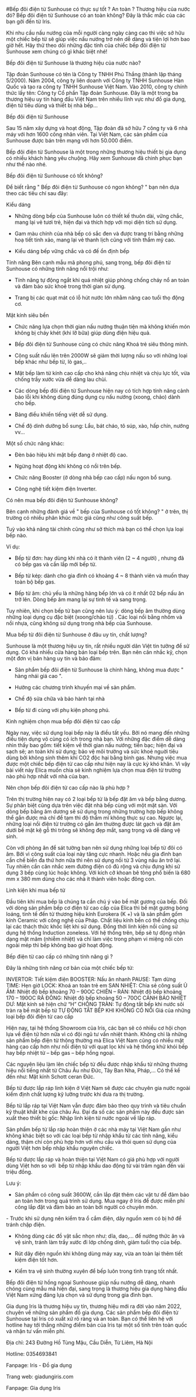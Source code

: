 #Bếp đôi điện từ Sunhouse có thực sự tốt ? An toàn ?
Thương hiệu của nước đó? Bếp đôi điện từ Sunhouse có an toàn không? Đây là thắc mắc của các bạn gởi đến từ Iris.

Khi nhu cầu nấu nướng của mỗi người càng ngày càng cao thì việc sở hữu một chiếc bếp từ sẽ giúp việc nấu nướng trở nên dễ dàng và tiện lợi hơn bao giờ hết. Hãy thử theo dõi những đặc tính của chiếc bếp đôi điện từ Sunhouse xem chúng có gì khác biệt nhé!

Bếp đôi điện từ Sunhouse là thương hiệu của nước nào?

Tập đoàn Sunhouse có tên là Công ty TNHH Phú Thắng (thành lập tháng 5/2000). Năm 2004, công ty liên doanh với Công ty TNHH Sunhouse Hàn Quốc và tạo ra công ty TNHH Sunhouse Việt Nam. Vào 2010, công ty chính thức lấy tên: Công ty Cổ phần Tập đoàn Sunhouse. Đây là một trong ba thương hiệu uy tín hàng đầu Việt Nam trên nhiều lĩnh vực như đồ gia dụng, điện tử tiêu dùng và thiết bị nhà bếp...

Bếp đôi điện từ Sunhouse

Sau 15 năm xây dựng và hoạt động, Tập đoàn đã sở hữu 7 công ty và 6 nhà máy với hơn 1600 công nhân viên. Tại Việt Nam, các sản phẩm của Sunhouse được bán trên mạng với hơn 50.000 điểm.

Bếp đôi điện từ Sunhouse là một trong những thương hiệu thiết bị gia dụng có nhiều khách hàng yêu chuộng. Hãy xem Sunhouse đã chinh phục bạn như thế nào nhé.

Bếp đôi điện từ Sunhouse có tốt không?

Để biết rằng " Bếp đôi điện từ Sunhouse có ngon không? " bạn nên dựa theo các tiêu chí sau đây:

Kiểu dáng

+ Những dòng bếp của Sunhouse luôn có thiết kế thuôn dài, vững chắc, mang lại vẻ tươi trẻ, hiện đại và thích hợp với mọi diện tích sử dụng.

+ Gam màu chính của nhà bếp có sắc đen và được trang trí bằng những hoạ tiết tinh xảo, mang lại vẻ thanh lịch cũng với tính thẩm mỹ cao.

+ Kiểu dáng bếp vững chắc và có đế ổn định bếp

Tính năng
Bên cạnh mẫu mã phong phú, sang trọng, bếp đôi điện từ Sunhouse có những tính năng nổi trội như:

+ Tính năng tự động ngắt khi quá nhiệt giúp phòng chống cháy nổ an toàn và đảm bảo sức khoẻ trong thời gian sử dụng.

+ Trang bị các quạt mát có lỗ hút nước lớn nhằm nâng cao tuổi thọ động cơ.

Mặt kính siêu bền

+ Chức năng lựa chọn thời gian nấu nướng thuận tiện mà không khiến món không bị cháy khét (khi lỡ bữa) giúp dùng điện hiệu quả.

+ Bếp đôi điện từ Sunhouse cũng có chức năng Khoá trẻ siêu thông minh.

+ Công suất nấu lên trên 2000W sẽ giảm thời lượng nấu so với những loại bếp khác như bếp từ, lò gas,..

+ Mặt bếp làm từ kính cao cấp cho khả năng chịu nhiệt và chịu lực tốt, vừa chống trầy xước vừa dễ dàng lau chùi.

+ Các dòng bếp đôi điện từ Sunhouse hiện nay có tích hợp tính năng cảnh báo lỗi khi không dùng đúng dụng cụ nấu nướng (xoong, chảo) dành cho bếp.

+ Bảng điều khiển tiếng việt dễ sử dụng.

+ Chế độ dinh dưỡng bổ sung: Lẩu, bát cháo, tô súp, xào, hấp chín, nướng vv...

Một số chức năng khác:

+ Đèn báo hiệu khi mặt bếp đang ở nhiệt độ cao.

+ Ngừng hoạt động khi không có nồi trên bếp.

+ Chức năng Booster (ở dòng nhà bếp cao cấp) nấu ngon bổ sung.

+ Công nghệ tiết kiệm điện Inverter.

Có nên mua bếp đôi điện từ Sunhouse không?

Bên cạnh những đánh giá về " bếp của Sunhouse có tốt không? " ở trên, thị trường có nhiều phân khúc mức giá cũng như công suất bếp.

Tuỳ vào khả năng tài chính cũng như sở thích mà bạn có thể chọn lựa loại bếp nào.

Ví dụ:

+ Bếp từ đơn: hay dùng khi nhà có ít thành viên (2 ~ 4 người) , nhưng đã có bếp gas và cần lắp mới bếp từ.

+ Bếp từ kép: dành cho gia đình có khoảng 4 ~ 8 thành viên và muốn thay toàn bộ bếp gas.

+ Bếp từ âm: chủ yếu là những hãng bếp lớn và có ít nhất 02 bếp nấu ăn trở lên. Dòng bếp âm mang lại sự tinh tế và sang trọng.

Tuy nhiên, khi chọn bếp từ bạn cũng nên lưu ý: dòng bếp âm thường dùng những loại dụng cụ đặc biệt (xoong/chảo từ) . Các loại nồi bằng nhôm và nồi nhựa, cũng không sử dụng trong nhà bếp của Sunhouse.

Mua bếp từ đôi điện từ Sunhouse ở đâu uy tín, chất lượng?

Sunhouse là một thương hiệu uy tín, rất nhiều người dân Việt tin tưởng để sử dụng. Có khá nhiều cửa hàng bán loại bếp trên. Bạn nên cân nhắc kỹ, chọn một đơn vị bán hàng uy tín và bảo đảm:

- Sản phẩm bếp đôi điện từ Sunhouse là chính hãng, không mua được " hàng nhái giá cao ".

- Hưởng các chương trình khuyến mại về sản phẩm.

- Chế độ sửa chữa và bảo hành tại nhà

- Bếp từ đi cùng với phụ kiện phong phú.

Kinh nghiệm chọn mua bếp đôi điện từ cao cấp

Ngày nay, việc sử dụng loại bếp này là điều tất yếu. Bởi nó mang đến những điều tiện dụng vô cùng có ích trong nhà bạn. Với những đặc điểm dễ dàng nhìn thấy bao gồm: tiết kiệm về thời gian nấu nướng; tiền bạc; hiện đại và sạch sẽ; an toàn khi sử dụng; bảo vệ môi trường và sức khoẻ nguời tiêu dùng bởi không sinh thêm khí CO2 độc hại bằng bình gas. Nhưng việc mua được một chiếc bếp điện từ cao cấp như hiện nay là cực kỳ khó khăn. Vì vậy bài viết này Elica muốn chia sẻ kinh nghiệm lựa chọn mua điện từ trường nào phù hợp nhất với nhà của bạn.

Nên chọn bếp đôi điện từ cao cấp nào là phù hợp ?

Trên thị trường hiện nay có 2 loại bếp từ là bếp đặt âm và bếp bằng dương. Sự phân biệt cũng dựa trên việc đặt nhà bếp cùng với một mặt sàn. Với dòng bếp bằng âm dương sẽ sử dụng trong những trường hợp bếp không thể gắn được mà chỉ để tạm thì độ thẩm mĩ không thực sự cao. Ngược lại, những loại nồi điện từ trường có gắn âm thường được lát gạch và đặt âm dưới bề mặt kệ gỗ thì trông sẽ không đẹp mắt, sang trọng và dễ dàng vệ sinh.

Còn với phòng ăn để sát tường bạn nên sử dụng những loại bếp từ đôi có âm. Bởi vì công suất của loại này tăng cực nhanh. Hoặc nếu gia đình bạn cần chế biến đa thứ hơn nữa thì nên sử dụng nồi từ 3 vùng nấu ăn trở lại. Tuy nhiên cần cân nhắc xem đường điện có đủ rộng và chịu đựng khi sử dụng 3 bếp cùng lúc hoặc không. Với kích cỡ khoan bê tông phổ biến là 680 mm x 380 mm dùng cho các nhà ít thành viên hoặc đông con.

Linh kiện khi mua bếp từ

Đầu tiên khi mua bếp là chúng ta cần chú ý vào bề mặt gương của bếp. Đối với dòng sản phẩm bếp cơ điện tử cao cấp của Elica thì bề mặt gương bóng loáng, tinh tế đến từ thương hiệu kính Eurokera (K +) và là sản phẩm gốm kính Ceramic với công nghệ của Pháp. Chất liệu kính bền có thể chống chịu lại các thách thức khốc liệt khi sử dụng. Đồng thời linh kiện nồi cũng sử dụng hệ thống Induction zoneless. Với hệ thống trên, bếp sẽ tự động nhận dạng mặt mâm (nhiễm nhiệt) và chỉ làm việc trong phạm vi miệng nồi còn ngoài mép thì bếp không bao giờ hoạt động.

Bếp điện từ cao cấp có những tính năng gì ?

Đây là những tính năng cơ bản của một chiếc bếp từ:

INVERTOR: Tiết kiệm điện
BOOSTER: Nấu ăn nhanh
PAUSE: Tạm dừng
TIME: Hẹn giờ
LOCK: Khoá an toàn trẻ em
SAN NHIỆT: Chia sẻ công suất
Ủ ẤM: Nhiệt độ bếp khoảng 70 – 90OC
CHIÊN – RÁN: Nhiệt độ bếp khoảng 170 – 190OC
RÃ ĐÔNG: Nhiệt độ bếp khoảng 50 – 70OC
CẢNH BÁO NHIỆT DƯ: Mặt kính sẽ hiện chữ “H”
CHỐNG TRÀN: Tự động tắt bếp khi nước sôi tràn ra bề mặt bếp từ
TỰ ĐỘNG TẮT BẾP KHI KHÔNG CÓ NỒi
Giá của những loại bếp đôi điện từ cao cấp

Hiện nay, tại hệ thống Showroom của Iris, các bạn sẽ có nhiều cơ hội chọn lựa về điện tử hơn nữa vì có đội ngũ tư vấn nhiệt thành. Không chỉ là những sản phẩm bếp điện từ thông thường mà Elica Việt Nam cũng có nhiều mặt hàng cao cấp hơn như nồi điện tử với quạt lọc khí và hệ thống khử khói bếp hay bếp nhiệt từ – bếp gas – bếp hồng ngoại.

Các nguyên liệu làm lên chiếc bếp từ đều được nhập khẩu từ những thương hiệu nổi tiếng nhất từ Châu Âu như Đức, Tây Ban Nha, Pháp,... Có thể kể đến như: Mặt kính Schott ceran Đức.


Bếp từ được lắp ráp linh kiện ở Việt Nam sẽ được các chuyên gia nước ngoài kiểm định chất lượng kỹ lưỡng trước khi đưa ra thị trường.


Bếp từ lắp ráp tại Việt Nam vẫn được đảm bảo theo quy trình và tiêu chuẩn kỹ thuật khắt khe của châu Âu. Đại đa số các sản phẩm này đều được sản xuất theo thiết bị gốc: Nhập linh kiện từ nước ngoài về lắp ráp.


Sản phẩm bếp từ lắp ráp hoàn thiện ở các nhà máy tại Việt Nam gần như không khác biệt so với các loại bếp từ nhập khẩu từ các tính năng, kiểu dáng, thậm chí còn phù hợp hơn với nhu cầu và thói quen sử dụng của người Việt hơn bếp nhập khẩu nguyên chiếc.


Bếp từ được lắp ráp và hoàn thiện tại Việt Nam có giá phù hợp với người dùng Việt hơn so với  bếp từ nhập khẩu dao động từ vài trăm ngàn đến vài triệu đồng.

Lưu ý:

- Sản phẩm có công suất 3600W, cần lắp đặt thêm các vật tư để đảm bảo an toàn hơn trong quá trình sử dụng. Mua ngay ở Iris để được miễn phí công lắp đặt và đảm bảo an toàn bởi người có chuyên môn.

- Trước khi sử dụng nên kiểm tra ổ cắm điện, dây nguồn xem có bị hở để tránh chập điện.

- Không dùng các đồ vật sắc nhọn như: dĩa, dao,... để nướng thức ăn và vệ sinh, tránh làm trầy xước đi lớp chống dính, giảm tuổi thọ của bếp.

- Rút dây điện nguồn khi không dùng máy xay, vừa an toàn lại thêm tiết kiệm điện tốt hơn.

- Kiểm tra vệ sinh thường xuyên để bếp luôn trong tình trạng tốt nhất.

Bếp đôi điện từ hồng ngoại Sunhouse giúp nấu nướng dễ dàng, nhanh chóng cùng mẫu mã hiện đại, sang trọng là thương hiệu gia dụng hàng đầu Việt Nam xứng đáng lựa chọn và sử dụng trong gia đình bạn.

Gia dụng Iris là thương hiệu uy tín, thương hiệu mới ra đời vào năm 2022, chuyên về những sản phẩm đồ gia dụng. Các sản phẩm bếp đôi điện từ Sunhouse tại Iris có xuất xứ rõ ràng và an toàn. Bạn có thể liên hệ với hotline hay tới thẳng những điểm bán của Iris tại một số tỉnh trên toàn quốc và nhận tư vấn miễn phí.

Địa chỉ: 243 Đường Hồ Tùng Mậu, Cầu Diễn, Từ Liêm, Hà Nội

Hotline: 0354693841

Fanpage: Iris - Đồ gia dụng

Trang web: giadungiris.com

Fanpage: Gia dụng Iris
